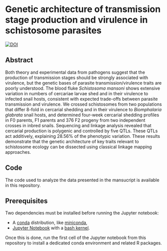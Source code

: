 # Genetic architecture of transmission stage production and virulence in schistosome parasites

[![DOI](https://zenodo.org/badge/DOI/10.5281/zenodo.4741295.svg)](https://doi.org/10.5281/zenodo.4741295)

## Abstract

Both theory and experimental data from pathogens suggest that the production of transmission stages should be strongly associated with virulence, but the genetic bases of parasite transmission/virulence traits are poorly understood. The blood fluke *Schistosoma mansoni* shows extensive variation in numbers of cercariae larvae shed and in their virulence to infected snail hosts, consistent with expected trade-offs between parasite transmission and virulence. We crossed schistosomes from two populations that differ 8-fold in cercarial shedding and in their virulence to *Biomphalaria glabrata* snail hosts, and determined four-week cercarial shedding profiles in F0 parents, F1 parents and 376 F2 progeny from two independent crosses in inbred snails. Sequencing and linkage analysis revealed that cercarial production is polygenic and controlled by five QTLs. These QTLs act additively, explaining 28.56% of the phenotypic variation. These results demonstrate that the genetic architecture of key traits relevant to schistosome ecology can be dissected using classical linkage mapping approaches.

## Code

The code used to analyze the data presented in the mansucript is available in this repository.

## Prerequisites

Two dependencies must be installed before running the Jupyter notebook:
* A [conda](https://docs.conda.io/en/latest/) distribution, like [miniconda](https://docs.conda.io/en/latest/miniconda.html),
* [Jupyter Notebook](https://jupyter.readthedocs.io/en/latest/install.html) with a [bash kernel](https://github.com/takluyver/bash_kernel).

Once this is done, run the first cell of the Jupyter notebook from this repository to install a dedicated conda environment and related R packages.
